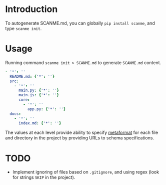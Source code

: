 # Introduction

To autogenerate SCANME.md, you can globally `pip install scanme`, and type `scanme init`.

# Usage
Running command `scanme init > SCANME.md` to generate `SCANME.md` content.

```yaml
- '*': ''
  README.md: {'*': ''}
  src:
    - '*': ''
      main.py: {'*': ''}
      main.js: {'*': ''}
      core:
        - '*': ''
          app.py: {'*': ''}
  docs:
    - '*': ''
      index.md: {'*': ''}
```

The values at each level provide ability to specify [metaformat](https://book.mindey.com/metaformat/0001-metaform-philosophy/0001-metaform-philosophy.html) for each file and directory in the project by providing URLs to schema specifications.


# TODO
- Implement ignoring of files based on `.gitignore`, and using regex (look for strings `SKIP` in the project).
